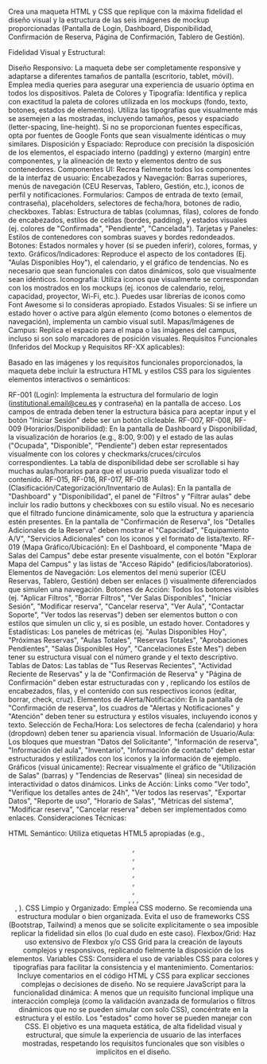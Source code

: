 Crea una maqueta HTML y CSS que replique con la máxima fidelidad el diseño visual y la estructura de las seis imágenes de mockup proporcionadas (Pantalla de Login, Dashboard, Disponibilidad, Confirmación de Reserva, Página de Confirmación, Tablero de Gestión).

Fidelidad Visual y Estructural:

Diseño Responsivo: La maqueta debe ser completamente responsive y adaptarse a diferentes tamaños de pantalla (escritorio, tablet, móvil). Emplea media queries para asegurar una experiencia de usuario óptima en todos los dispositivos.
Paleta de Colores y Tipografía: Identifica y replica con exactitud la paleta de colores utilizada en los mockups (fondo, texto, botones, estados de elementos). Utiliza las tipografías que visualmente más se asemejen a las mostradas, incluyendo tamaños, pesos y espaciado (letter-spacing, line-height). Si no se proporcionan fuentes específicas, opta por fuentes de Google Fonts que sean visualmente idénticas o muy similares.
Disposición y Espaciado: Reproduce con precisión la disposición de los elementos, el espaciado interno (padding) y externo (margin) entre componentes, y la alineación de texto y elementos dentro de sus contenedores.
Componentes UI: Recrea fielmente todos los componentes de la interfaz de usuario:
Encabezados y Navegación: Barras superiores, menús de navegación (CEU Reservas, Tablero, Gestión, etc.), iconos de perfil y notificaciones.
Formularios: Campos de entrada de texto (email, contraseña), placeholders, selectores de fecha/hora, botones de radio, checkboxes.
Tablas: Estructura de tablas (columnas, filas), colores de fondo de encabezados, estilos de celdas (bordes, padding), y estados visuales (ej. colores de "Confirmada", "Pendiente", "Cancelada").
Tarjetas y Paneles: Estilos de contenedores con sombras suaves y bordes redondeados.
Botones: Estados normales y hover (si se pueden inferir), colores, formas, y texto.
Gráficos/Indicadores: Reproduce el aspecto de los contadores (Ej. "Aulas Disponibles Hoy"), el calendario, y el gráfico de tendencias. No es necesario que sean funcionales con datos dinámicos, solo que visualmente sean idénticos.
Iconografía: Utiliza iconos que visualmente se correspondan con los mostrados en los mockups (ej. iconos de calendario, reloj, capacidad, proyector, Wi-Fi, etc.). Puedes usar librerías de iconos como Font Awesome si lo consideras apropiado.
Estados Visuales: Si se infiere un estado hover o active para algún elemento (como botones o elementos de navegación), implementa un cambio visual sutil.
Mapas/Imágenes de Campus: Replica el espacio para el mapa o las imágenes del campus, incluso si son solo marcadores de posición visuales.
Requisitos Funcionales (Inferidos del Mockup y Requisitos RF-XX aplicables):

Basado en las imágenes y los requisitos funcionales proporcionados, la maqueta debe incluir la estructura HTML y estilos CSS para los siguientes elementos interactivos o semánticos:

RF-001 (Login): Implementa la estructura del formulario de login (institutional.email@ceu.es y contraseña) en la pantalla de acceso. Los campos de entrada deben tener la estructura básica para aceptar input y el botón "Iniciar Sesión" debe ser un botón clicleable.
RF-007, RF-008, RF-009 (Horarios/Disponibilidad):
En la pantalla de Dashboard y Disponibilidad, la visualización de horarios (e.g., 8:00, 9:00) y el estado de las aulas ("Ocupada", "Disponible", "Pendiente") deben estar representados visualmente con los colores y checkmarks/cruces/círculos correspondientes.
La tabla de disponibilidad debe ser scrollable si hay muchas aulas/horarios para que el usuario pueda visualizar todo el contenido.
RF-015, RF-016, RF-017, RF-018 (Clasificación/Categorización/Inventario de Aulas):
En la pantalla de "Dashboard" y "Disponibilidad", el panel de "Filtros" y "Filtrar aulas" debe incluir los radio buttons y checkboxes con su estilo visual. No es necesario que el filtrado funcione dinámicamente, solo que la estructura y apariencia estén presentes.
En la pantalla de "Confirmación de Reserva", los "Detalles Adicionales de la Reserva" deben mostrar el "Capacidad", "Equipamiento A/V", "Servicios Adicionales" con los iconos y el formato de lista/texto.
RF-019 (Mapa Gráfico/Ubicación): En el Dashboard, el componente "Mapa de Salas del Campus" debe estar presente visualmente, con el botón "Explorar Mapa del Campus" y las listas de "Acceso Rápido" (edificios/laboratorios).
Elementos de Navegación: Los elementos del menú superior (CEU Reservas, Tablero, Gestión) deben ser enlaces (<a>) visualmente diferenciados que simulen una navegación.
Botones de Acción: Todos los botones visibles (ej. "Aplicar Filtros", "Borrar Filtros", "Ver Salas Disponibles", "Iniciar Sesión", "Modificar reserva", "Cancelar reserva", "Ver Aula", "Contactar Soporte", "Ver todos las reservas") deben ser elementos button o <a> con estilos que simulen un clic y, si es posible, un estado hover.
Contadores y Estadísticas: Los paneles de métricas (ej. "Aulas Disponibles Hoy", "Próximas Reservas", "Aulas Totales", "Reservas Totales", "Aprobaciones Pendientes", "Salas Disponibles Hoy", "Cancelaciones Este Mes") deben tener su estructura visual con el número grande y el texto descriptivo.
Tablas de Datos: Las tablas de "Tus Reservas Recientes", "Actividad Reciente de Reservas" y la de "Confirmación de Reserva" y "Página de Confirmación" deben estar estructuradas con <thead> y <tbody>, replicando los estilos de encabezados, filas, y el contenido con sus respectivos iconos (editar, borrar, check, cruz).
Elementos de Alerta/Notificación: En la pantalla de "Confirmación de reserva", los cuadros de "Alertas y Notificaciones" y "Atención" deben tener su estructura y estilos visuales, incluyendo iconos y texto.
Selección de Fecha/Hora: Los selectores de fecha (calendario) y hora (dropdown) deben tener su apariencia visual.
Información de Usuario/Aula: Los bloques que muestran "Datos del Solicitante", "Información de reserva", "Información del aula", "Inventario", "Información de contacto" deben estar estructurados y estilizados con los iconos y la información de ejemplo.
Gráficos (visual únicamente): Recrear visualmente el gráfico de "Utilización de Salas" (barras) y "Tendencias de Reservas" (línea) sin necesidad de interactividad o datos dinámicos.
Links de Acción: Links como "Ver todo", "Verifique los detalles antes de 24h", "Ver todos las reservas", "Exportar Datos", "Reporte de uso", "Horario de Salas", "Métricas del sistema", "Modificar reserva", "Cancelar reserva" deben ser implementados como enlaces.
Consideraciones Técnicas:

HTML Semántico: Utiliza etiquetas HTML5 apropiadas (e.g., <header>, <nav>, <main>, <aside>, <footer>, <section>, <article>, <table>, <form>, <div>, <span>).
CSS Limpio y Organizado: Emplea CSS moderno. Se recomienda una estructura modular o bien organizada. Evita el uso de frameworks CSS (Bootstrap, Tailwind) a menos que se solicite explícitamente o sea imposible replicar la fidelidad sin ellos (lo cual dudo en este caso).
Flexbox/Grid: Haz uso extensivo de Flexbox y/o CSS Grid para la creación de layouts complejos y responsivos, replicando fielmente la disposición de los elementos.
Variables CSS: Considera el uso de variables CSS para colores y tipografías para facilitar la consistencia y el mantenimiento.
Comentarios: Incluye comentarios en el código HTML y CSS para explicar secciones complejas o decisiones de diseño.
No se requiere JavaScript para la funcionalidad dinámica: A menos que un requisito funcional implique una interacción compleja (como la validación avanzada de formularios o filtros dinámicos que no se pueden simular con solo CSS), concéntrate en la estructura y el estilo. Los "estados" como hover se pueden manejar con CSS.
El objetivo es una maqueta estática, de alta fidelidad visual y estructural, que simule la experiencia de usuario de las interfaces mostradas, respetando los requisitos funcionales que son visibles o implícitos en el diseño.
